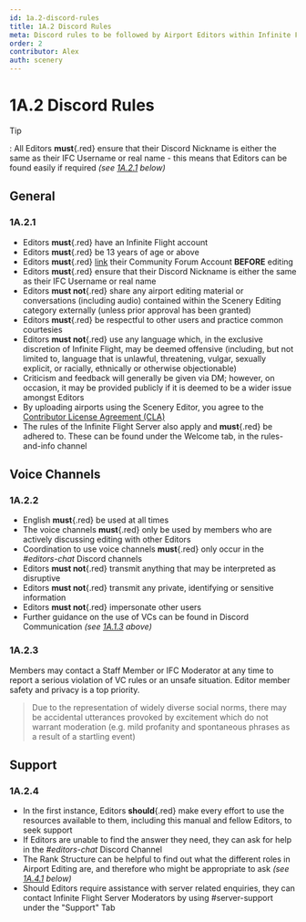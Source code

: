 ```yaml
---
id: 1a.2-discord-rules
title: 1A.2 Discord Rules
meta: Discord rules to be followed by Airport Editors within Infinite Flight.
order: 2
contributor: Alex
auth: scenery
---
```


# 1A.2  Discord Rules

 

Tip

: All Editors **must**{.red} ensure that their Discord Nickname is either the same as their IFC Username or real name - this means that Editors can be found easily if required *(see [1A.2.1](/guide/scenery-editor-manual/1a.-administration/1a.2-discord-rules#1a.2.1) below)*



## General

### 1A.2.1

- Editors **must**{.red} have an Infinite Flight account
- Editors **must**{.red} be 13 years of age or above
- Editors **must**{.red} [link](/guide/getting-started-guide/home-user-interface/user-profile#linking-community-forum-account) their Community Forum Account **BEFORE** editing
- Editors **must**{.red} ensure that their Discord Nickname is either the same as their IFC Username or real name
- Editors **must not**{.red} share any airport editing material or conversations (including audio) contained within the Scenery Editing category externally (unless prior approval has been granted)
- Editors **must**{.red} be respectful to other users and practice common courtesies
- Editors **must not**{.red} use any language which, in the exclusive discretion of Infinite Flight, may be deemed offensive (including, but not limited to, language that is unlawful, threatening, vulgar, sexually explicit, or racially, ethnically or otherwise objectionable)
- Criticism and feedback will generally be given via DM; however, on occasion, it may be provided publicly if it is deemed to be a wider issue amongst Editors
- By uploading airports using the Scenery Editor, you agree to the [Contributor License Agreement (CLA)](https://github.com/infiniteflight/infiniteflight-localization/blob/main/CONTRIBUTING.md)
- The rules of the Infinite Flight Server also apply and **must**{.red} be adhered to. These can be found under the Welcome tab, in the rules-and-info channel



## Voice Channels

### 1A.2.2

- English **must**{.red} be used at all times
- The voice channels **must**{.red} only be used by members who are actively discussing editing with other Editors
- Coordination to use voice channels **must**{.red} only occur in the *#editors-chat* Discord channels
- Editors **must not**{.red} transmit anything that may be interpreted as disruptive
- Editors **must not**{.red} transmit any private, identifying or sensitive information
- Editors **must not**{.red} impersonate other users
- Further guidance on the use of VCs can be found in Discord Communication *(see [1A.1.3](/guide/scenery-editor-manual/1a.-administration/1a.1-discord-communication#1a.1.3) above)*



### 1A.2.3

Members may contact a Staff Member or IFC Moderator at any time to report a serious violation of VC rules or an unsafe situation. Editor member safety and privacy is a top priority.

> Due to the representation of widely diverse social norms, there may be accidental utterances provoked by excitement which do not warrant moderation (e.g. mild profanity and spontaneous phrases as a result of a startling event)



## Support

### 1A.2.4

- In the first instance, Editors **should**{.red} make every effort to use the resources available to them, including this manual and fellow Editors, to seek support
- If Editors are unable to find the answer they need, they can ask for help in the *#editors-chat* Discord Channel
- The Rank Structure can be helpful to find out what the different roles in Airport Editing are, and therefore who might be appropriate to ask *(see [1A.4.1](/guide/scenery-editor-manual/1a.-administration/1a.4-rank-structure#1a.4.1) below)*
- Should Editors require assistance with server related enquiries, they can contact Infinite Flight Server Moderators by using #server-support under the "Support" Tab
